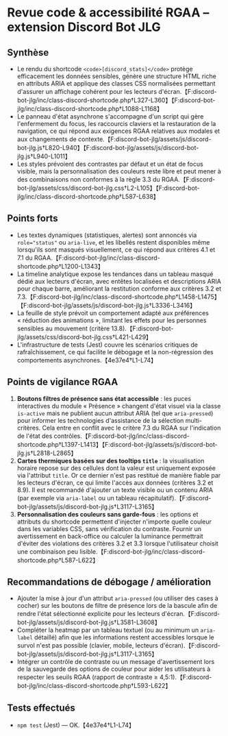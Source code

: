 # Revue code & accessibilité RGAA – extension Discord Bot JLG

## Synthèse
- Le rendu du shortcode `<code>[discord_stats]</code>` protège efficacement les données sensibles, génère une structure HTML riche en attributs ARIA et applique des classes CSS normalisées permettant d'assurer un affichage cohérent pour les lecteurs d'écran.【F:discord-bot-jlg/inc/class-discord-shortcode.php†L327-L360】【F:discord-bot-jlg/inc/class-discord-shortcode.php†L1088-L1168】
- Le panneau d'état asynchrone s'accompagne d'un script qui gère l'enfermement du focus, les raccourcis claviers et la restauration de la navigation, ce qui répond aux exigences RGAA relatives aux modales et aux changements de contexte.【F:discord-bot-jlg/assets/js/discord-bot-jlg.js†L820-L940】【F:discord-bot-jlg/assets/js/discord-bot-jlg.js†L940-L1011】
- Les styles prévoient des contrastes par défaut et un état de focus visible, mais la personnalisation des couleurs reste libre et peut mener à des combinaisons non conformes à la règle 3.3 du RGAA.【F:discord-bot-jlg/assets/css/discord-bot-jlg.css†L2-L105】【F:discord-bot-jlg/inc/class-discord-shortcode.php†L587-L638】

## Points forts
- Les textes dynamiques (statistiques, alertes) sont annoncés via <code>role="status"</code> ou <code>aria-live</code>, et les libellés restent disponibles même lorsqu'ils sont masqués visuellement, ce qui répond aux critères 4.1 et 7.1 du RGAA.【F:discord-bot-jlg/inc/class-discord-shortcode.php†L1200-L1343】
- La timeline analytique expose les tendances dans un tableau masqué dédié aux lecteurs d'écran, avec entêtes localisées et descriptions ARIA pour chaque barre, améliorant la restitution conforme aux critères 3.2 et 7.3.【F:discord-bot-jlg/inc/class-discord-shortcode.php†L1458-L1475】【F:discord-bot-jlg/assets/js/discord-bot-jlg.js†L3336-L3416】
- La feuille de style prévoit un comportement adapté aux préférences « réduction des animations », limitant les effets pour les personnes sensibles au mouvement (critère 13.8).【F:discord-bot-jlg/assets/css/discord-bot-jlg.css†L421-L429】
- L'infrastructure de tests (Jest) couvre les scénarios critiques de rafraîchissement, ce qui facilite le débogage et la non-régression des comportements asynchrones.【4e37e4†L1-L74】

## Points de vigilance RGAA
1. **Boutons filtres de présence sans état accessible** : les puces interactives du module « Présence » changent d'état visuel via la classe <code>is-active</code> mais ne publient aucun attribut ARIA (tel que <code>aria-pressed</code>) pour informer les technologies d'assistance de la sélection multi-critères. Cela entre en conflit avec le critère 7.3 du RGAA sur l'indication de l'état des contrôles.【F:discord-bot-jlg/inc/class-discord-shortcode.php†L1397-L1413】【F:discord-bot-jlg/assets/js/discord-bot-jlg.js†L2818-L2865】
2. **Cartes thermiques basées sur des tooltips <code>title</code>** : la visualisation horaire repose sur des cellules dont la valeur est uniquement exposée via l'attribut <code>title</code>. Or ce dernier n'est pas restitué de manière fiable par les lecteurs d'écran, ce qui limite l'accès aux données (critères 3.2 et 8.9). Il est recommandé d'ajouter un texte visible ou un contenu ARIA (par exemple via <code>aria-label</code> ou un tableau récapitulatif).【F:discord-bot-jlg/assets/js/discord-bot-jlg.js†L3117-L3165】
3. **Personnalisation des couleurs sans garde-fous** : les options et attributs du shortcode permettent d'injecter n'importe quelle couleur dans les variables CSS, sans vérification du contraste. Fournir un avertissement en back-office ou calculer la luminance permettrait d'éviter des violations des critères 3.2 et 3.3 lorsque l'utilisateur choisit une combinaison peu lisible.【F:discord-bot-jlg/inc/class-discord-shortcode.php†L587-L622】

## Recommandations de débogage / amélioration
- Ajouter la mise à jour d'un attribut <code>aria-pressed</code> (ou utiliser des cases à cocher) sur les boutons de filtre de présence lors de la bascule afin de rendre l'état sélectionné explicite pour les lecteurs d'écran.【F:discord-bot-jlg/assets/js/discord-bot-jlg.js†L3581-L3608】
- Compléter la heatmap par un tableau textuel (ou au minimum un <code>aria-label</code> détaillé) afin que les informations restent accessibles lorsque le survol n'est pas possible (clavier, mobile, lecteurs d'écran).【F:discord-bot-jlg/assets/js/discord-bot-jlg.js†L3117-L3165】
- Intégrer un contrôle de contraste ou un message d'avertissement lors de la sauvegarde des options de couleur pour aider les utilisateurs à respecter les seuils RGAA (rapport de contraste ≥ 4,5:1).【F:discord-bot-jlg/inc/class-discord-shortcode.php†L593-L622】

## Tests effectués
- <code>npm test</code> (Jest) — OK.【4e37e4†L1-L74】

